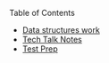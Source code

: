 Table of Contents
- [Data structures work](/{{site.baseurl}}/datastructures)
- [Tech Talk Notes](/{{site.baseurl}}/ttnotes)
- [Test Prep](/{{site.baseurl}}/testprep)